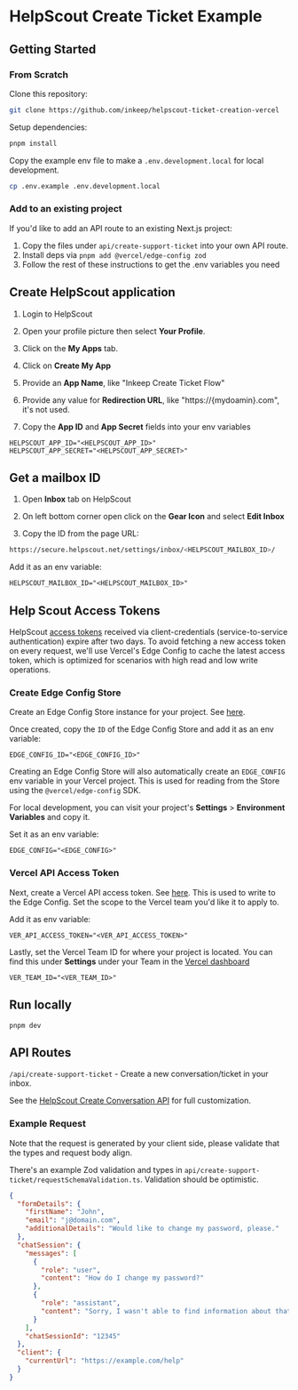 # HelpScout Create Ticket Example

## Getting Started

### From Scratch
Clone this repository:

```bash
git clone https://github.com/inkeep/helpscout-ticket-creation-vercel
```

Setup dependencies:

```bash
pnpm install
```

Copy the example env file to make a `.env.development.local` for local development.

```bash
cp .env.example .env.development.local
```

### Add to an existing project

If you'd like to add an API route to an existing Next.js project:
1. Copy the files under `api/create-support-ticket` into your own API route.
2. Install deps via `pnpm add @vercel/edge-config zod`
3. Follow the rest of these instructions to get the .env variables you need

## Create HelpScout application

1. Login to HelpScout

2. Open your profile picture then select **Your Profile**.

3. Click on the **My Apps** tab.

4. Click on **Create My App**

6. Provide an **App Name**, like "Inkeep Create Ticket Flow" 

7. Provide any value for **Redirection URL**, like "https://{mydoamin}.com", it's not used.

8. Copy the **App ID** and **App Secret** fields into your env variables

```
HELPSCOUT_APP_ID="<HELPSCOUT_APP_ID>"
HELPSCOUT_APP_SECRET="<HELPSCOUT_APP_SECRET>"
```

## Get a mailbox ID

1. Open **Inbox** tab on HelpScout

2. On left bottom corner open click on the **Gear Icon** and select **Edit Inbox**

3. Copy the ID from the page URL:

```bash
https://secure.helpscout.net/settings/inbox/<HELPSCOUT_MAILBOX_ID>/
```

Add it as an env variable:

```
HELPSCOUT_MAILBOX_ID="<HELPSCOUT_MAILBOX_ID>"
```

## Help Scout Access Tokens
HelpScout [access tokens](https://developer.helpscout.com/mailbox-api/overview/authentication/#client-credentials-flow) received via client-credentials (service-to-service authentication) expire after two days. To avoid fetching a new access token on every request, we'll use Vercel's Edge Config to cache the latest access token, which is optimized for scenarios with high read and low write operations.

### Create Edge Config Store
Create an Edge Config Store instance for your project. See [here](https://vercel.com/docs/storage/edge-config/get-started#quickstart). 

Once created, copy the `ID` of the Edge Config Store and add it as an env variable:

```
EDGE_CONFIG_ID="<EDGE_CONFIG_ID>"
```

Creating an Edge Config Store will also automatically create an `EDGE_CONFIG` env variable in your Vercel project. This is used for reading from the Store using the `@vercel/edge-config` SDK.

For local development, you can visit your project's **Settings** > **Environment Variables** and copy it.

Set it as an env variable:

```
EDGE_CONFIG="<EDGE_CONFIG>"
```

### Vercel API Access Token

Next, create a Vercel API access token. See [here](https://vercel.com/docs/rest-api#creating-an-access-token). This is used to write to the Edge Config. Set the scope to the Vercel team you'd like it to apply to.

Add it as env variable:

```
VER_API_ACCESS_TOKEN="<VER_API_ACCESS_TOKEN>"
```

Lastly, set the Vercel Team ID for where your project is located. You can find this under **Settings** under your Team in the [Vercel dashboard](https://vercel.com)

```
VER_TEAM_ID="<VER_TEAM_ID>"
```

## Run locally
```
pnpm dev
```

## API Routes
`/api/create-support-ticket` - Create a new conversation/ticket in your inbox.

See the [HelpScout Create Conversation API](https://developer.helpscout.com/mailbox-api/endpoints/conversations/create/) for full customization.


### Example Request

Note that the request is generated by your client side, please validate that the types and request body align. 

There's an example Zod validation and types in `api/create-support-ticket/requestSchemaValidation.ts`. Validation should be optimistic.

```JSON
{
  "formDetails": {
    "firstName": "John",
    "email": "j@domain.com",
    "additionalDetails": "Would like to change my password, please."
  },
  "chatSession": {
    "messages": [
      {
        "role": "user",
        "content": "How do I change my password?"
      },
      {
        "role": "assistant",
        "content": "Sorry, I wasn't able to find information about that. Please reach out to support."
      }
    ],
    "chatSessionId": "12345"
  },
  "client": {
    "currentUrl": "https://example.com/help"
  }
}
```